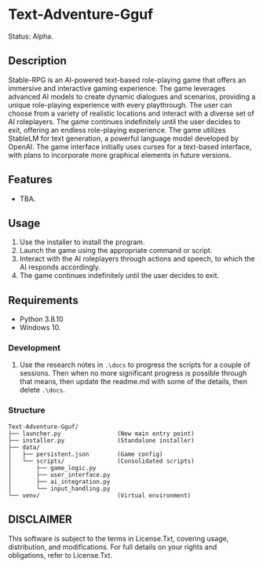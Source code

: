 # Text-Adventure-Gguf
Status: Alpha.

## Description

Stable-RPG is an AI-powered text-based role-playing game that offers an immersive and interactive gaming experience. The game leverages advanced AI models to create dynamic dialogues and scenarios, providing a unique role-playing experience with every playthrough. The user can choose from a variety of realistic locations and interact with a diverse set of AI roleplayers. The game continues indefinitely until the user decides to exit, offering an endless role-playing experience. The game utilizes StableLM for text generation, a powerful language model developed by OpenAI. The game interface initially uses curses for a text-based interface, with plans to incorporate more graphical elements in future versions.

## Features
- TBA.

## Usage
1. Use the installer to install the program.
2. Launch the game using the appropriate command or script.
3. Interact with the AI roleplayers through actions and speech, to which the AI responds accordingly.
4. The game continues indefinitely until the user decides to exit.

## Requirements
- Python 3.8.10
- Windows 10.

### Development
1. Use the research notes in `.\docs` to progress the scripts for a couple of sessions. Then when no more significant progress is possible through that means, then update the readme.md with some of the details, then delete `.\docs`.

### Structure
```
Text-Adventure-Gguf/
├── launcher.py                (New main entry point)
├── installer.py               (Standalone installer)
├── data/
│   ├── persistent.json        (Game config)
│   └── scripts/               (Consolidated scripts)
│       ├── game_logic.py
│       ├── user_interface.py
│       ├── ai_integration.py
│       └── input_handling.py
└── venv/                      (Virtual environment)
```

## DISCLAIMER
This software is subject to the terms in License.Txt, covering usage, distribution, and modifications. For full details on your rights and obligations, refer to License.Txt.
